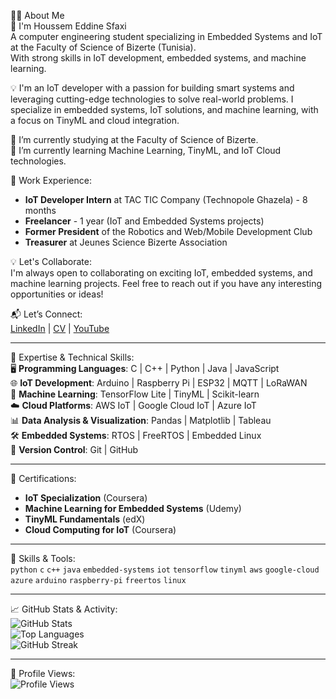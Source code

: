 👨‍💻 About Me  
👋 I'm Houssem Eddine Sfaxi  
A computer engineering student specializing in Embedded Systems and IoT at the Faculty of Science of Bizerte (Tunisia).  
With strong skills in IoT development, embedded systems, and machine learning.  

💡 I'm an IoT developer with a passion for building smart systems and leveraging cutting-edge technologies to solve real-world problems. I specialize in embedded systems, IoT solutions, and machine learning, with a focus on TinyML and cloud integration.  

🔭 I’m currently studying at the Faculty of Science of Bizerte.  
🌱 I’m currently learning Machine Learning, TinyML, and IoT Cloud technologies.  

💼 Work Experience:  
- **IoT Developer Intern** at TAC TIC Company (Technopole Ghazela) - 8 months  
- **Freelancer** - 1 year (IoT and Embedded Systems projects)  
- **Former President** of the Robotics and Web/Mobile Development Club  
- **Treasurer** at Jeunes Science Bizerte Association  

💡 Let's Collaborate:  
I'm always open to collaborating on exciting IoT, embedded systems, and machine learning projects. Feel free to reach out if you have any interesting opportunities or ideas!  

📬 Let’s Connect:  
[LinkedIn](#) | [CV](#) | [YouTube](#)  

---

🚀 Expertise & Technical Skills:  
🖥️ **Programming Languages**: C | C++ | Python | Java | JavaScript  
🌐 **IoT Development**: Arduino | Raspberry Pi | ESP32 | MQTT | LoRaWAN  
🤖 **Machine Learning**: TensorFlow Lite | TinyML | Scikit-learn  
☁️ **Cloud Platforms**: AWS IoT | Google Cloud IoT | Azure IoT  
📊 **Data Analysis & Visualization**: Pandas | Matplotlib | Tableau  
🛠️ **Embedded Systems**: RTOS | FreeRTOS | Embedded Linux  
🔄 **Version Control**: Git | GitHub  

---

🏅 Certifications:  
- **IoT Specialization** (Coursera)  
- **Machine Learning for Embedded Systems** (Udemy)  
- **TinyML Fundamentals** (edX)  
- **Cloud Computing for IoT** (Coursera)  

---

🔧 Skills & Tools:  
`python` `c` `c++` `java` `embedded-systems` `iot` `tensorflow` `tinyml` `aws` `google-cloud` `azure` `arduino` `raspberry-pi` `freertos` `linux`  

---

📈 GitHub Stats & Activity:  
![GitHub Stats](https://github-readme-stats.vercel.app/api?username=yourusername&show_icons=true&theme=dark)  
![Top Languages](https://github-readme-stats.vercel.app/api/top-langs/?username=yourusername&layout=compact&theme=dark)  
![GitHub Streak](https://streak-stats.demolab.com/?user=yourusername&theme=dark)  

---

👀 Profile Views:  
![Profile Views](https://komarev.com/ghpvc/?username=yourusername&color=blue)  
